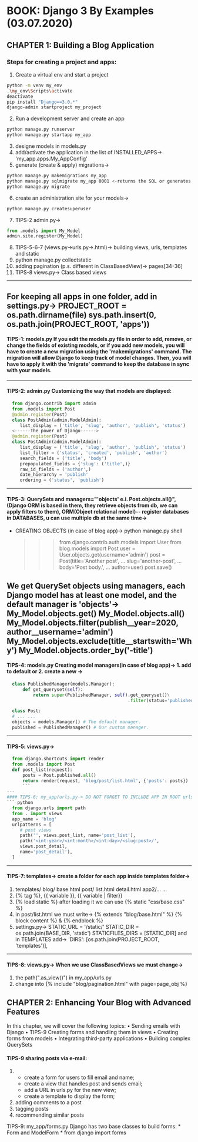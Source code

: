 # BOOK: Django 3 By Examples (03.07.2020)
## CHAPTER 1: Building a Blog Application

### Steps for creating a project and apps:
1. Create a virtual env and start a project
``` bash
python -m venv my_env
.\my_env\Scripts\activate
deactivate
pip install "Django==3.0.*"
django-admin startproject my_project
```
2. Run a development server and create an app
``` bash
python manage.py runserver
python manage.py startapp my_app
```
3. designe models in models.py
4. add/activate the application in the list of INSTALLED_APPS->
'my_app.apps.My_AppConfig'
5. generate (create & apply) migrations->
``` bash
python manage.py makemigrations my_app 
python manage.py sqlmigrate my_app 0001 <-returns the SQL or generates a table without executing it.
python manage.py migrate
```
6. create an administration site for your models->
``` bash
python manage.py createsuperuser
```
7. TIPS-2 admin.py-> 
``` python
from .models import My_Model 
admin.site.register(My_Model)
```
8. TIPS-5-6-7 (views.py->urls.py->.html)-> building views, urls, templates and static 
9. python manage.py collectstatic
10. adding pagination (p.s. different in ClassBasedView)-> pages[34-36]
11. TIPS-8 views.py-> Class based views

---
For keeping all apps in one folder, add in settings.py->
PROJECT_ROOT = os.path.dirname(__file__)
sys.path.insert(0, os.path.join(PROJECT_ROOT, 'apps'))
---

#### TIPS-1: models.py If you edit the models.py file in order to add, remove, or change the fields of existing models, or if you add new models, you will have to create a new migration using the 'makemigrations' command. The migration will allow Django to keep track of model changes. Then, you will have to apply it with the 'migrate' command to keep the database in sync with your models.

---
#### TIPS-2: admin.py Customizing the way that models are displayed:
``` python
  from django.contrib import admin
  from .models import Post
  @admin.register(Post)
  class PostAdmin(admin.ModelAdmin):
     list_display = ('title', 'slug', 'author', 'publish', 'status')
  <------The power of Django------>
  @admin.register(Post)
  class PostAdmin(admin.ModelAdmin):
     list_display = ('title', 'slug', 'author', 'publish', 'status')
     list_filter = ('status', 'created', 'publish', 'author')
     search_fields = ('title', 'body')
     prepopulated_fields = {'slug': ('title',)}
     raw_id_fields = ('author',)
     date_hierarchy = 'publish'
     ordering = ('status', 'publish')
```
---
#### TIPS-3: QuerySets and managers="'objects' e.i. Post.objects.all()", (Django ORM is based in them, they retrieve objects from db, we can apply filters to them), ORM(Object relational model)-- register databases in DATABASES, u can use multiple db at the same time->
* CREATING OBJECTS (in case of blog app)->
  python manage.py shell
  >>> from django.contrib.auth.models import User
  >>> from blog.models import Post
  >>> user = User.objects.get(username='admin')
  >>> post = Post(title='Another post',
  ... slug='another-post',
  ... body='Post body.',
  ... author=user)
  >>> post.save()

We get QuerySet objects using managers, each Django model has at least one model, and the default manager is 'objects'->
  My_Model.objects.get()
  My_Model.objects.all()
  My_Model.objects.filter(publish__year=2020, author__username='admin')
  My_Model.objects.exclude(title__startswith='Why')
  My_Model.objects.order_by('-title')
---
#### TIPS-4: models.py Creating model managers(in case of blog app)-> 1. add to default or 2. create a new ->
``` python
  class PublishedManager(models.Manager):
      def get_queryset(self):
          return super(PublishedManager, self).get_queryset()\
                                              .filter(status='published')

  class Post:
  # ... ...
  objects = models.Manager() # The default manager.
  published = PublishedManager() # Our custom manager.
  ```
---
#### TIPS-5: views.py->
``` python
  from django.shortcuts import render
  from .models import Post
  def post_list(request):
      posts = Post.published.all()
      return render(request, 'blog/post/list.html', {'posts': posts})
      ```
---
#### TIPS-6: my_app/urls.py-> DO NOT FORGET TO INCLUDE APP IN ROOT urls.py ALSO ('blog.apps.BlogConfig',)!
``` python
  from django.urls import path
  from . import views
  app_name = 'blog'
  urlpatterns = [
     # post views
     path('', views.post_list, name='post_list'),
     path('<int:year>/<int:month>/<int:day>/<slug:post>/',
     views.post_detail,
     name='post_detail'),
  ]
  ```
---
#### TIPS-7: templates-> create a folder for each app inside templates folder->
 1. templates/
       blog/
           base.html
           post/
	      list.html
	      detail.html
       app2/... ...
 2. {% tag %}, {{ variable }}, {{ variable | filter}}
 3. {% load static %} after loading it we can use {% static "css/base.css" %}
 4. in post/list.html we must write-> {% extends "blog/base.html" %}
    {% block content %} & {% endblock %}
 5. settings.py->
    STATIC_URL = '/static/'
    STATIC_DIR = os.path.join(BASE_DIR, 'static')
    STATICFILES_DIRS = [STATIC_DIR]
    and in TEMPLATES add-> 'DIRS': [os.path.join(PROJECT_ROOT, 'templates')],
---
#### TIPS-8: views.py-> When we use ClassBasedViews we must change->
  1. the path(".as_view()") in my_app/urls.py
  2. change into {% include "blog/pagination.html" with page=page_obj %}

## CHAPTER 2: Enhancing Your Blog with Advanced Features
In this chapter, we will cover the following topics:
• Sending emails with Django
• TIPS-9 Creating forms and handling them in views
• Creating forms from models
• Integrating third-party applications
• Building complex QuerySets
 
#### TIPS-9 sharing posts via e-mail:
1. 
    - create a form for users to fill email and name;
    - create a view that handles post and sends email;
    - add a URL in urls.py for the new view;
    - create a template to display the form;
2. adding comments to a post
3. tagging posts
4. recommending similar posts

TIPS-9: my_app/forms.py
  Django has two base classes to build forms: 
    * Form and ModelForm
    * from django import forms
  
